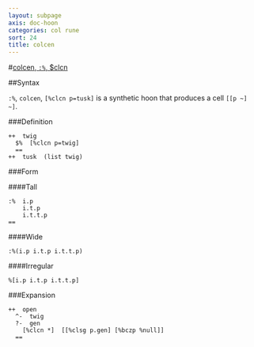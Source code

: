 ```yaml
---
layout: subpage
axis: doc-hoon
categories: col rune
sort: 24
title: colcen
---
```


#[colcen, `:%`, $clcn](#clcn)

##Syntax

`:%`, `colcen`, `[%clcn p=tusk]` is a synthetic hoon that
produces a cell `[[p ~] ~]`.

###Definition

    ++  twig  
      $%  [%clcn p=twig]
      ==
    ++  tusk  (list twig)

###Form

####Tall

    :%  i.p
        i.t.p
        i.t.t.p
    ==

####Wide

    :%(i.p i.t.p i.t.t.p)

####Irregular

    %[i.p i.t.p i.t.t.p]

###Expansion
    
    ++  open
      ^-  twig
      ?-  gen
        [%clcn *]  [[%clsg p.gen] [%bczp %null]]
      ==
